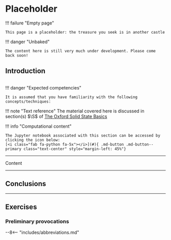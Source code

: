 # Placeholder

!!! failure  "Empty page"

    This page is a placeholder: the treasure you seek is in another castle

!!! danger  "Unbaked"

    The content here is still very much under development. Please come back soon!

## Introduction

![]()

<intro content>

!!! danger  "Expected competencies"

    It is assumed that you have familiarity with the following concepts/techniques:

!!! note  "Text reference"
    The material covered here is discussed in section(s) $\S$ of [The Oxford Solid State Basics](https://global.oup.com/academic/product/the-oxford-solid-state-basics-9780199680771?cc=au&lang=en&)

!!! info "Computational content"

    The Jupyter notebook associated with this section can be accessed by clicking the icon below:
    [<i class="fab fa-python fa-5x"></i>](#){ .md-button .md-button--primary class="text-center" style="margin-left: 45%"}

---

Content

---

## Conclusions

---

## Exercises

### Preliminary provocations

--8<-- "includes/abbreviations.md"
